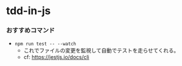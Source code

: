 # tdd-in-js

### おすすめコマンド

 - `npm run test -- --watch`
   - これでファイルの変更を監視して自動でテストを走らせてくれる。
   - cf: https://jestjs.io/docs/cli
